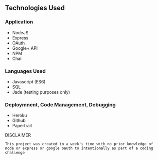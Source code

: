## Technologies Used

### Application
  * NodeJS
  * Express
  * OAuth
  * Google+ API
  * NPM
  * Chai

### Languages Used
  * Javascript (ES6)
  * SQL
  * Jade (testing purposes only)

### Deploymnent, Code Management, Debugging
  * Heroku
  * Github
  * Papertrail



DISCLAIMER

``This project was created in a week's time with no prior knowledge of node or express or google oauth to intentionally as part of a coding challenge``
